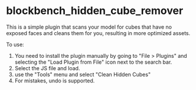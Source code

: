 # blockbench_hidden_cube_remover
This is a simple plugin that scans your model for cubes that have no exposed faces and cleans them for you, resulting in more optimized assets.

To use: 
1. You need to install the plugin manually by going to "File > Plugins" and selecting the "Load Plugin from File" icon next to the search bar.
2. Select the JS file and load.
3. use the "Tools" menu and select "Clean Hidden Cubes"
4. For mistakes, undo is supported.
